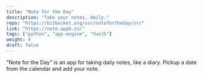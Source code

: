 ```yaml
---
title: "Note for the Day"
description: "Take your notes, daily."
repo: "https://bitbucket.org/vsr/notefortheday/src"
link: "https://note.appb.in/"
tags: ["python", "app-engine", "VueJS"]
weight: 0
draft: false
---
```


"Note for the Day" is an app for taking daily notes, like a diary.
Pickup a date from the calendar and add your note.
